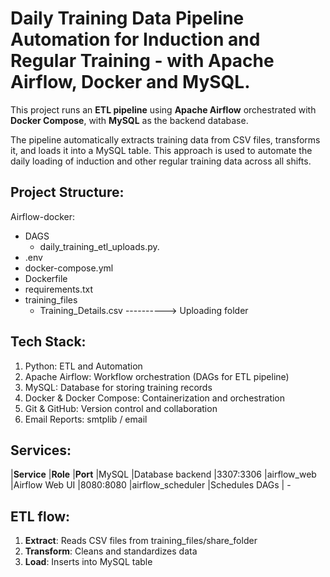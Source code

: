 # Daily Training Data Pipeline Automation for Induction and Regular Training - with Apache Airflow, Docker and MySQL.

This project runs an **ETL pipeline** using **Apache Airflow** orchestrated with **Docker Compose**, with **MySQL** as the backend database.

The pipeline automatically extracts training data from CSV files, transforms it, and loads it into a MySQL table. This approach is used to automate the daily loading of induction and other regular training data across all shifts.



## Project Structure:


Airflow-docker:

- DAGS
	- daily_training_etl_uploads.py.
- .env
- docker-compose.yml
- Dockerfile
- requirements.txt
- training_files
	- Training_Details.csv ----------> Uploading folder


## Tech Stack:

1. Python: ETL and Automation
2. Apache Airflow: Workflow orchestration (DAGs for ETL pipeline)
3. MySQL: Database for storing training records
4. Docker & Docker Compose: Containerization and orchestration
5. Git & GitHub: Version control and collaboration
6. Email Reports: smtplib / email


## Services:

|**Service**        |**Role**			|**Port**
|MySQL				|Database backend	|3307:3306
|airflow_web		|Airflow Web UI		|8080:8080
|airflow_scheduler	|Schedules DAGs		|	-


## ETL flow:

1. **Extract**: Reads CSV files from training_files/share_folder
2. **Transform**: Cleans and standardizes data
3. **Load**: Inserts into MySQL table







